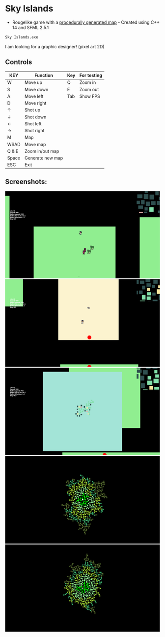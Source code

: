 # Sky Islands

- Rougelike game with a [procedurally generated map][generator] - Created using C++ 14 and SFML 2.5.1
```sh
Sky Islands.exe
```
I am looking for a graphic designer! (pixel art 2D)

## Controls
| KEY | Function | Key | For testing |
| ------ | ------ | ------ | ------ |
| W | Move up | Q | Zoom in |
| S | Move down | E | Zoom out |
| A | Move left | Tab | Show FPS |
| D | Move right |
| ↑ | Shot up |
| ↓ | Shot down |
| ← | Shot left |
| → | Shot right |
| M | Map |
| WSAD | Move map |
| Q & E | Zoom in/out map |
| Space | Generate new map |
| ESC | Exit |

## Screenshots:

![Photo](https://github.com/Clwmm/SkyIslandsGame/blob/main/Sky%20Islands%20Beta%201.6/res/graphics/1.png)
![Photo](https://github.com/Clwmm/SkyIslandsGame/blob/main/Sky%20Islands%20Beta%201.6/res/graphics/2.png)
![Photo](https://github.com/Clwmm/SkyIslandsGame/blob/main/Sky%20Islands%20Beta%201.6/res/graphics/3.png)
![Photo](https://github.com/Clwmm/SkyIslandsGame/blob/main/Sky%20Islands%20Beta%201.6/res/graphics/4.png)
![Photo](https://github.com/Clwmm/SkyIslandsGame/blob/main/Sky%20Islands%20Beta%201.6/res/graphics/5.png)

[generator]: https://github.com/Clwmm/ProceduralMapGenerator
